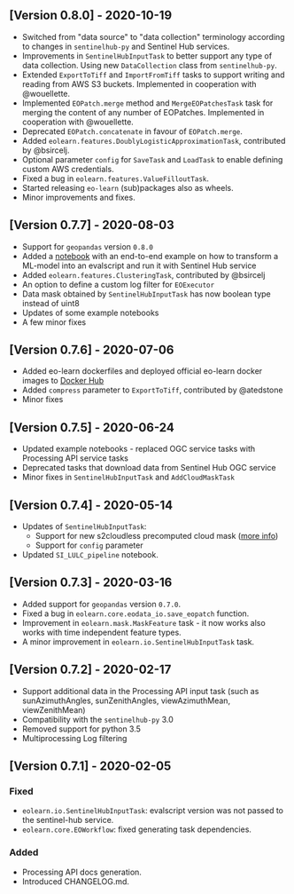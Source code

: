 ## [Version 0.8.0] - 2020-10-19
- Switched from "data source" to "data collection" terminology according to changes in `sentinelhub-py` and Sentinel Hub services.
- Improvements in `SentinelHubInputTask` to better support any type of data collection. Using new `DataCollection` class from `sentinelhub-py`.
- Extended `ExportToTiff` and `ImportFromTiff` tasks to support writing and reading from AWS S3 buckets. Implemented in cooperation with @wouellette.
- Implemented `EOPatch.merge` method and `MergeEOPatchesTask` task for merging the content of any number of EOPatches. Implemented in cooperation with @wouellette.
- Deprecated `EOPatch.concatenate` in favour of `EOPatch.merge`.
- Added `eolearn.features.DoublyLogisticApproximationTask`, contributed by @bsircelj.
- Optional parameter `config` for `SaveTask` and `LoadTask` to enable defining custom AWS credentials.
- Fixed a bug in `eolearn.features.ValueFilloutTask`.
- Started releasing `eo-learn` (sub)packages also as wheels. 
- Minor improvements and fixes.

## [Version 0.7.7] - 2020-08-03
- Support for `geopandas` version `0.8.0`
- Added a [notebook](https://github.com/sentinel-hub/eo-learn/blob/develop/examples/custom-script/machine-learning-evalscript.ipynb) with an end-to-end example on how to transform a ML-model into an evalscript and run it with Sentinel Hub service
- Added `eolearn.features.ClusteringTask`, contributed by @bsircelj
- An option to define a custom log filter for `EOExecutor`
- Data mask obtained by `SentinelHubInputTask` has now boolean type instead of uint8
- Updates of some example notebooks
- A few minor fixes

## [Version 0.7.6] - 2020-07-06
- Added eo-learn dockerfiles and deployed official eo-learn docker images to [Docker Hub](https://hub.docker.com/r/sentinelhub/eolearn)
- Added `compress` parameter to `ExportToTiff`, contributed by @atedstone
- Minor fixes

## [Version 0.7.5] - 2020-06-24
- Updated example notebooks - replaced OGC service tasks with Processing API service tasks
- Deprecated tasks that download data from Sentinel Hub OGC service
- Minor fixes in `SentinelHubInputTask` and `AddCloudMaskTask`

## [Version 0.7.4] - 2020-05-14
- Updates of `SentinelHubInputTask`:
  * Support for new s2cloudless precomputed cloud mask ([more info](https://medium.com/sentinel-hub/cloud-masks-at-your-service-6e5b2cb2ce8a))
  * Support for `config` parameter
- Updated `SI_LULC_pipeline` notebook.

## [Version 0.7.3] - 2020-03-16
- Added support for `geopandas` version `0.7.0`.
- Fixed a bug in `eolearn.core.eodata_io.save_eopatch` function.
- Improvement in `eolearn.mask.MaskFeature` task - it now works also works with time independent feature types.
- A minor improvement in `eolearn.io.SentinelHubInputTask` task.

## [Version 0.7.2] - 2020-02-17
- Support additional data in the Processing API input task (such as sunAzimuthAngles, sunZenithAngles, viewAzimuthMean, viewZenithMean)
- Compatibility with the `sentinelhub-py` 3.0
- Removed support for python 3.5
- Multiprocessing Log filtering

## [Version 0.7.1] - 2020-02-05
### Fixed
- `eolearn.io.SentinelHubInputTask`: evalscript version was not passed to the sentinel-hub service.
- `eolearn.core.EOWorkflow`: fixed generating task dependencies.
### Added
- Processing API docs generation.
- Introduced CHANGELOG.md.